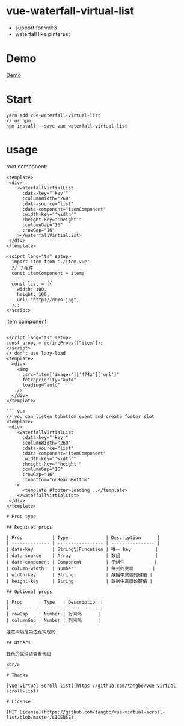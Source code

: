 # vue-waterfall-virtual-list

- support for vue3
- waterfall like pinterest

# Demo
[Demo](https://dajiaman.github.io/vue-waterfall-virtuallist/index.html)
<br/>

# Start 
```
yarn add vue-waterfall-virtual-list
// or npm 
npm install --save vue-waterfall-virtual-list
```

# usage

root component:

```
<template>
 <div>
    <waterfallVirtialList
      :data-key="'key'"
      :columnWidth="260"
      :data-source="list"
      :data-component="itemComponent"
      :width-key="'width'"
      :height-key="'height'"
      :columnGap="16"
      :rowGap="16"
    ></waterfallVirtialList>
 </div>
</template>

<sciprt lang="ts" setup>
  import item from './item.vue';
  // 子组件
  const itemComponent = item;

  const list = [{
    width: 100,
    height: 100,
    url: "http://demo.jpg",
  }];
</script>
```

item component

```

<script lang="ts" setup>
const props = defineProps(["item"]);
</script>
// don't use lazy-load
<template>
  <div>
    <img
      :src="item['images']['474x']['url']"
      fetchpriority="auto"
      loading="auto"
    />
  </div>
</template>

``` vue
// you can listen tobottom event and create footer slot
<template>
 <div>
    <waterfallVirtialList
      :data-key="'key'"
      :columnWidth="260"
      :data-source="list"
      :data-component="itemComponent"
      :width-key="'width'"
      :height-key="'height'"
      :columnGap="16"
      :rowGap="16"
      :tobottom="onReachBottom"
    >
      <template #footer>loading...</template>
    </waterfallVirtialList>
 </div>
</template>

# Prop type

## Required props

| Prop           | Type              | Description      |
| -------------- | ----------------- | ---------------- |
| data-key       | String\|Funcntion | 唯一 key         |
| data-source    | Array             | 数组             |
| data-component | Component         | 子组件           |
| column-width   | Number            | 每列的宽度       |
| width-key      | String            | 数据中宽度的键值 |
| height-key     | String            | 数据中高度的键值 |

## Optional props

| Prop      | Type   | Description |
| --------- | ------ | ----------- |
| rowGap    | Number | 行间隔      |
| columnGap | Number | 列间隔      |

注意间隔是内边距实现的

## Others

其他的属性请查看代码

<br/>

# Thanks

[vue-virtual-scroll-list](https://github.com/tangbc/vue-virtual-scroll-list)

# License

[MIT License](https://github.com/tangbc/vue-virtual-scroll-list/blob/master/LICENSE).

